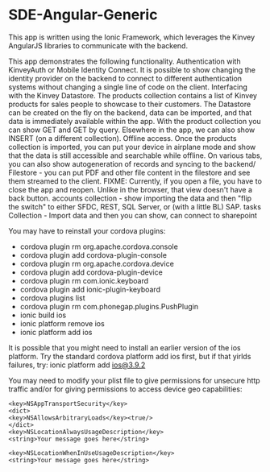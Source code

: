 # SDE-Angular-Generic
This app is written using the Ionic Framework, which leverages the Kinvey AngularJS libraries to communicate with the backend.

This app demonstrates the following functionality.
Authentication with KinveyAuth or Mobile Identity Connect.  It is possible to show changing the identity provider on the backend to connect to different authentication systems without changing a single line of code on the client.
Interfacing with the Kinvey Datastore.  The products collection contains a list of Kinvey products for sales people to showcase to their customers.  The Datastore can be created on the fly on the backend, data can be imported, and that data is immediately available within the app.  With the product collection you can show GET and GET by query.  Elsewhere in the app, we can also show INSERT (on a different collection).
Offline access.  Once the products collection is imported, you can put your device in airplane mode and show that the data is still accessible and searchable while offline.  On various tabs, you can also show autogeneration of records and syncing to the backend/
Filestore - you can put PDF and other file content in the filestore and see them streamed to the client.  FIXME:  Currently, if you open a file, you have to close the app and reopen.  Unlike in the browser, that view doesn't have a back button.
accounts collection - show importing the data and then "flip the switch" to either SFDC, REST, SQL Server, or (with a little BL) SAP.
tasks Collection - Import data and then you can show, can connect to sharepoint

You may have to reinstall your cordova plugins:
- cordova plugin rm org.apache.cordova.console
- cordova plugin add cordova-plugin-console
- cordova plugin rm org.apache.cordova.device
- cordova plugin add cordova-plugin-device
- cordova plugin rm com.ionic.keyboard
- cordova plugin add ionic-plugin-keyboard
- cordova plugins list
- cordova plugin rm com.phonegap.plugins.PushPlugin
- ionic build ios
- ionic platform remove ios
- ionic platform add ios


It is possible that you might need to install an earlier version of the ios platform.  Try the standard cordova platform add ios first, but if that yirlds failures, try:
ionic platform add ios@3.9.2


You may need to modify your plist file to give permissions for unsecure http traffic and/or for giving permissions to access device geo capabilities:
```
<key>NSAppTransportSecurity</key>
<dict>
<key>NSAllowsArbitraryLoads</key><true/>
</dict>
<key>NSLocationAlwaysUsageDescription</key>
<string>Your message goes here</string>

<key>NSLocationWhenInUseUsageDescription</key>
<string>Your message goes here</string>
```

